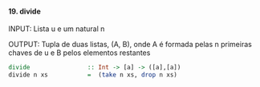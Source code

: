 #### 19. divide

INPUT: Lista u e um natural n

OUTPUT: Tupla de duas listas, (A, B), onde A é
formada pelas n primeiras chaves de u e B pelos
elementos restantes

```hs
divide                :: Int -> [a] -> ([a],[a])
divide n xs           =  (take n xs, drop n xs)
```